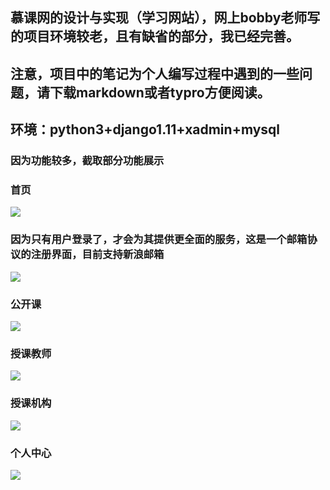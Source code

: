 ## 慕课网的设计与实现（学习网站），网上bobby老师写的项目环境较老，且有缺省的部分，我已经完善。
## 注意，项目中的笔记为个人编写过程中遇到的一些问题，请下载markdown或者typro方便阅读。
## 环境：python3+django1.11+xadmin+mysql

### 因为功能较多，截取部分功能展示
### 首页
![](img/1.png)
### 因为只有用户登录了，才会为其提供更全面的服务，这是一个邮箱协议的注册界面，目前支持新浪邮箱
![](img/2.png)
### 公开课
![](img/3.png)
### 授课教师
![](img/4.png)
### 授课机构
![](img/5.png)
### 个人中心
![](img/6.png)



